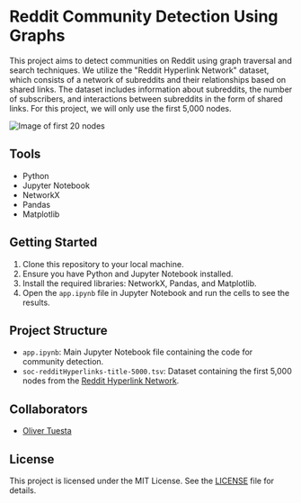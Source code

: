 # Reddit Community Detection Using Graphs

This project aims to detect communities on Reddit using graph traversal and search techniques. We utilize the "Reddit Hyperlink Network" dataset, which consists of a network of subreddits and their relationships based on shared links. The dataset includes information about subreddits, the number of subscribers, and interactions between subreddits in the form of shared links. For this project, we will only use the first 5,000 nodes.

![Image of first 20 nodes](https://github.com/oliverTuesta/reddit-communities-reddit/blob/main/images/first_20_nodes.png)

## Tools

-   Python
-   Jupyter Notebook
-   NetworkX
-   Pandas
-   Matplotlib

## Getting Started

1. Clone this repository to your local machine.
2. Ensure you have Python and Jupyter Notebook installed.
3. Install the required libraries: NetworkX, Pandas, and Matplotlib.
4. Open the `app.ipynb` file in Jupyter Notebook and run the cells to see the results.

## Project Structure

-   `app.ipynb`: Main Jupyter Notebook file containing the code for community detection.
-   `soc-redditHyperlinks-title-5000.tsv`: Dataset containing the first 5,000 nodes from the <a href="http://snap.stanford.edu/data/soc-RedditHyperlinks.html">Reddit Hyperlink Network</a>.

## Collaborators

-   [Oliver Tuesta](https://github.com/oliverTuesta)

## License

This project is licensed under the MIT License. See the [LICENSE](LICENSE) file for details.
